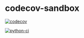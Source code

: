 # codecov-sandbox

[![codecov](https://codecov.io/gh/C1587S/codecov-sandbox/graph/badge.svg?token=TYQVHFPUI8)](https://codecov.io/gh/C1587S/codecov-sandbox)

[![python-ci](https://github.com/C1587S/codecov-sandbox/actions/workflows/python_ci.yml/badge.svg)](https://github.com/C1587S/codecov-sandbox/actions)
